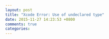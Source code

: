 ```yaml
---
layout: post
title: "Xcode Error: Use of undeclared type"
date: 2015-11-27 14:23:53 +0800
comments: true
categories: 
---
```

